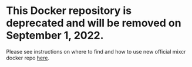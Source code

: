 # This Docker repository is deprecated and will be removed on September 1, 2022.

Please see instructions on where to find and how to use new official mixcr docker repo [here](https://github.com/milaboratory/mixcr#docker).

